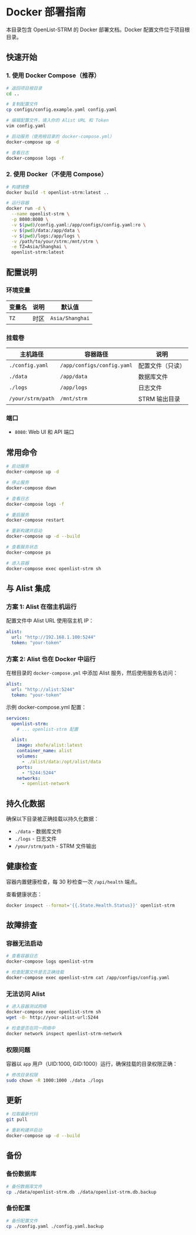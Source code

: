 # Docker 部署指南

本目录包含 OpenList-STRM 的 Docker 部署文档。Docker 配置文件位于项目根目录。

## 快速开始

### 1. 使用 Docker Compose（推荐）

```bash
# 返回项目根目录
cd ..

# 复制配置文件
cp configs/config.example.yaml config.yaml

# 编辑配置文件，填入你的 Alist URL 和 Token
vim config.yaml

# 启动服务（使用根目录的 docker-compose.yml）
docker-compose up -d

# 查看日志
docker-compose logs -f
```

### 2. 使用 Docker（不使用 Compose）

```bash
# 构建镜像
docker build -t openlist-strm:latest ..

# 运行容器
docker run -d \
  --name openlist-strm \
  -p 8080:8080 \
  -v $(pwd)/config.yaml:/app/configs/config.yaml:ro \
  -v $(pwd)/data:/app/data \
  -v $(pwd)/logs:/app/logs \
  -v /path/to/your/strm:/mnt/strm \
  -e TZ=Asia/Shanghai \
  openlist-strm:latest
```

## 配置说明

### 环境变量

| 变量名 | 说明 | 默认值 |
|--------|------|--------|
| `TZ` | 时区 | `Asia/Shanghai` |

### 挂载卷

| 主机路径 | 容器路径 | 说明 |
|----------|----------|------|
| `./config.yaml` | `/app/configs/config.yaml` | 配置文件（只读） |
| `./data` | `/app/data` | 数据库文件 |
| `./logs` | `/app/logs` | 日志文件 |
| `/your/strm/path` | `/mnt/strm` | STRM 输出目录 |

### 端口

- `8080`: Web UI 和 API 端口

## 常用命令

```bash
# 启动服务
docker-compose up -d

# 停止服务
docker-compose down

# 查看日志
docker-compose logs -f

# 重启服务
docker-compose restart

# 重新构建并启动
docker-compose up -d --build

# 查看服务状态
docker-compose ps

# 进入容器
docker-compose exec openlist-strm sh
```

## 与 Alist 集成

### 方案 1: Alist 在宿主机运行

配置文件中 Alist URL 使用宿主机 IP：

```yaml
alist:
  url: "http://192.168.1.100:5244"
  token: "your-token"
```

### 方案 2: Alist 也在 Docker 中运行

在根目录的 `docker-compose.yml` 中添加 Alist 服务，然后使用服务名访问：

```yaml
alist:
  url: "http://alist:5244"
  token: "your-token"
```

示例 docker-compose.yml 配置：
```yaml
services:
  openlist-strm:
    # ... openlist-strm 配置

  alist:
    image: xhofe/alist:latest
    container_name: alist
    volumes:
      - ./alist/data:/opt/alist/data
    ports:
      - "5244:5244"
    networks:
      - openlist-network
```

## 持久化数据

确保以下目录被正确挂载以持久化数据：

- `./data` - 数据库文件
- `./logs` - 日志文件
- `/your/strm/path` - STRM 文件输出

## 健康检查

容器内置健康检查，每 30 秒检查一次 `/api/health` 端点。

查看健康状态：
```bash
docker inspect --format='{{.State.Health.Status}}' openlist-strm
```

## 故障排查

### 容器无法启动

```bash
# 查看容器日志
docker-compose logs openlist-strm

# 检查配置文件是否正确挂载
docker-compose exec openlist-strm cat /app/configs/config.yaml
```

### 无法访问 Alist

```bash
# 进入容器测试网络
docker-compose exec openlist-strm sh
wget -O- http://your-alist-url:5244

# 检查是否在同一网络中
docker network inspect openlist-strm-network
```

### 权限问题

容器以 `app` 用户（UID:1000, GID:1000）运行，确保挂载的目录权限正确：

```bash
# 修改目录权限
sudo chown -R 1000:1000 ./data ./logs
```

## 更新

```bash
# 拉取最新代码
git pull

# 重新构建并启动
docker-compose up -d --build
```

## 备份

### 备份数据库

```bash
# 备份数据库文件
cp ./data/openlist-strm.db ./data/openlist-strm.db.backup
```

### 备份配置

```bash
# 备份配置文件
cp ./config.yaml ./config.yaml.backup
```

